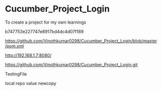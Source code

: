# Cucumber_Project_Login
To create a project for my own learnings


b747753e227747e8917bd4dc4d07f189

https://github.com/Vinothkumar0298/Cucumber_Project_Login/blob/master/pom.xml

http://192.168.1.7:8080/

https://github.com/Vinothkumar0298/Cucumber_Project_Login.git

TestingFile

local repo value
newcopy